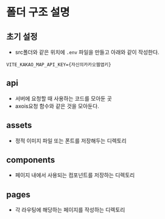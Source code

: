 # 폴더 구조 설명
## 초기 설정
- src폴더와 같은 위치에 `.env` 파일을 만들고 아래와 같이 작성한다.
```
VITE_KAKAO_MAP_API_KEY={자신의카카오웹앱키}
```


## api
- 서버에 요청할 때 사용하는 코드를 모아둔 곳
- axois요청 함수와 같은 것을 모아둔다.
## assets
- 정적 이미지 파일 또는 폰트를 저장해두는 디렉토리
## components
- 페이지 내에서 사용되는 컴포넌트를 저장하는 디렉토리
## pages
- 각 라우팅에 해당하는 페이지를 작성하는 디렉토리


